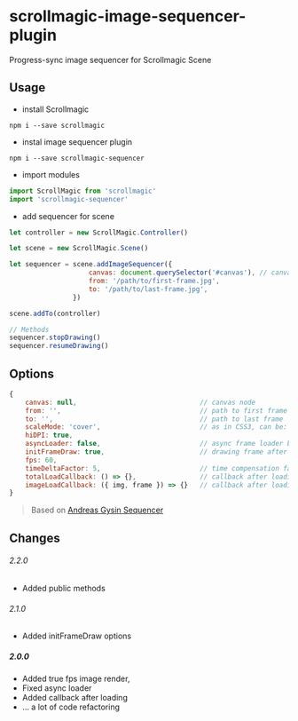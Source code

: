 # scrollmagic-image-sequencer-plugin
Progress-sync image sequencer for Scrollmagic Scene


## Usage
* install Scrollmagic
```
npm i --save scrollmagic
```
* instal image sequencer plugin
```
npm i --save scrollmagic-sequencer
```
* import modules
```javascript
import ScrollMagic from 'scrollmagic'
import 'scrollmagic-sequencer'
```

* add sequencer for scene
```javascript
let controller = new ScrollMagic.Controller()

let scene = new ScrollMagic.Scene()

let sequencer = scene.addImageSequencer({
                    canvas: document.querySelector('#canvas'), // canvas node
                    from: '/path/to/first-frame.jpg',
                    to: '/path/to/last-frame.jpg',
                })

scene.addTo(controller)

// Methods
sequencer.stopDrawing()
sequencer.resumeDrawing()
```

## Options
```javascript
{
    canvas: null,                               // canvas node
    from: '',                                   // path to first frame
    to: '',                                     // path to last frame
    scaleMode: 'cover',                         // as in CSS3, can be: auto, cover, contain
    hiDPI: true,
    asyncLoader: false,                         // async frame loader by scene progress
    initFrameDraw: true,                        // drawing frame after sequencer init
    fps: 60,
    timeDeltaFactor: 5,                         // time compensation factor
    totalLoadCallback: () => {},                // callback after loading all frames
    imageLoadCallback: ({ img, frame }) => {}   // callback after loading each frame
}
```
> Based on [Andreas Gysin Sequencer](https://github.com/ertdfgcvb/Sequencer)

## Changes
###### 2.2.0
* Added public methods
###### 2.1.0
* Added initFrameDraw options
##### 2.0.0
* Added true fps image render,<br/>
* Fixed async loader
* Added callback after loading
* ... a lot of code refactoring

